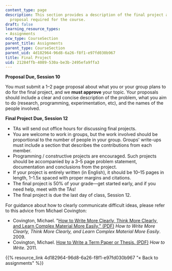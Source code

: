 ```yaml
---
content_type: page
description: This section provides a description of the final project and final project
  proposal required for the course.
draft: false
learning_resource_types:
- Assignments
ocw_type: CourseSection
parent_title: Assignments
parent_type: CourseSection
parent_uid: 4d182964-96d8-6a26-f8f1-e97fd030b967
title: Final Project
uid: 21284ffb-4089-530a-be3b-2495efa9ffa3
---
```

**Proposal Due, Session 10**

You must submit a 1–2 page proposal about what you or your group plans to do for the final project, and we **must approve** your topic. Your proposals should include a clear and concise description of the problem, what you aim to do (research, programming, experimentation, etc), and the names of the people involved.

**Final Project Due, Session 12** 

- TAs will send out office hours for discussing ﬁnal projects.
- You are welcome to work in groups, but the work involved should be proportional to the number of people in your group. Groups' write-ups must include a section that describes the contributions from each member.
- Programming / constructive projects are encouraged. Such projects should be accompanied by a 3–5 page problem statement, documentation and conclusions from the project.
- If your project is entirely written (in English), it should be 10–15 pages in length, 1–1.5x spaced with proper margins and citations.
- The ﬁnal project is 50% of your grade—get started early, and if you need help, meet with the TAs!
- The ﬁnal project is due the last day of class, Session 12.

For guidance about how to clearly communicate difficult ideas, please refer to this advice from Michael Covington:

- Covington, Michael. "[How to Write More Clearly, Think More Clearly, and Learn Complex Material More Easily." (PDF)](http://www.ai.uga.edu/mc/WriteThinkLearn.pdf) _How to Write More Clearly, Think More Clearly, and Learn Complex Material More Easily_. 2009.
- Covington, Michael. [How to Write a Term Paper or Thesis. (PDF)](http://www.ai.uga.edu/mc/howtowrite/howtowrite.pdf) _How to Write_. 2011.

{{% resource_link 4d182964-96d8-6a26-f8f1-e97fd030b967 "« Back to assignments" %}}